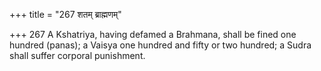 +++
title = "267 शतम् ब्राह्मणम्"

+++
267	A Kshatriya, having defamed a Brahmana, shall be fined one hundred (panas); a Vaisya one hundred and fifty or two hundred; a Sudra shall suffer corporal punishment.